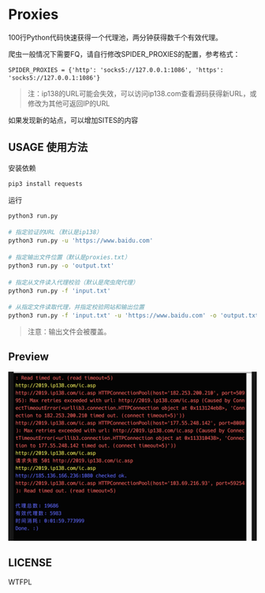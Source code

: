 # Proxies

100行Python代码快速获得一个代理池，两分钟获得数千个有效代理。

爬虫一般情况下需要FQ，请自行修改SPIDER_PROXIES的配置，参考格式：
```
SPIDER_PROXIES = {'http': 'socks5://127.0.0.1:1086', 'https': 'socks5://127.0.0.1:1086'}
```

> 注：ip138的URL可能会失效，可以访问ip138.com查看源码获得新URL，或修改为其他可返回IP的URL

如果发现新的站点，可以增加SITES的内容

## USAGE 使用方法
安装依赖
```bash
pip3 install requests
```

运行
```bash
python3 run.py

# 指定验证的URL（默认是ip138）
python3 run.py -u 'https://www.baidu.com'

# 指定输出文件位置（默认是proxies.txt）
python3 run.py -o 'output.txt'

# 指定从文件读入代理校验（默认是爬虫爬代理）
python3 run.py -f 'input.txt'

# 从指定文件读取代理，并指定校验网站和输出位置
python3 run.py -f 'input.txt' -u 'https://www.baidu.com' -o 'output.txt'
```

> 注意：输出文件会被覆盖。

## Preview
![](preview.png)

## LICENSE

WTFPL
